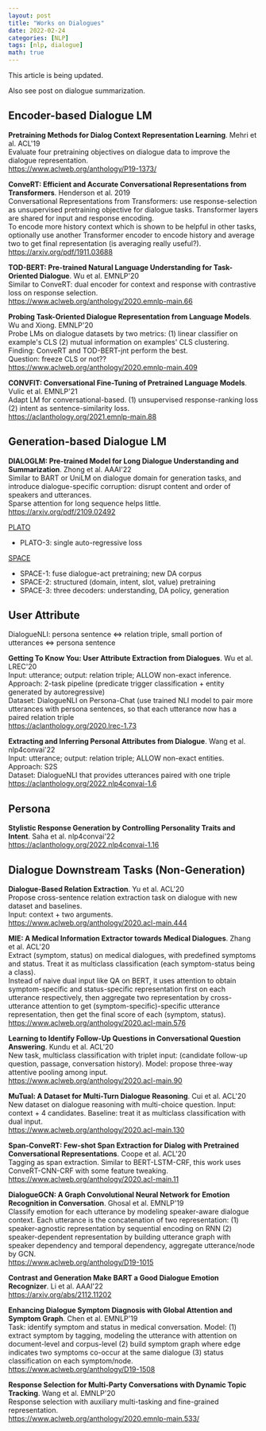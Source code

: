 ```yaml
---
layout: post
title: "Works on Dialogues"
date: 2022-02-24
categories: [NLP]
tags: [nlp, dialogue]
math: true
---
```


This article is being updated.

Also see post on dialogue summarization.

## Encoder-based Dialogue LM

**Pretraining Methods for Dialog Context Representation Learning**. Mehri et al. ACL'19\
Evaluate four pretraining objectives on dialogue data to improve the dialogue representation.\
<https://www.aclweb.org/anthology/P19-1373/>

**ConveRT: Efficient and Accurate Conversational Representations from Transformers**. Henderson et al. 2019\
Conversational Representations from Transformers: use response-selection as unsupervised pretraining objective for
dialogue tasks. Transformer layers are shared for input and response encoding.\
To encode more history context which is shown to be helpful in other tasks, optionally use another Transformer encoder
to encode history and average two to get final representation (is averaging really useful?).\
<https://arxiv.org/pdf/1911.03688>

**TOD-BERT: Pre-trained Natural Language Understanding for Task-Oriented Dialogue**. Wu et al. EMNLP'20\
Similar to ConveRT: dual encoder for context and response with contrastive loss on response selection.\
<https://www.aclweb.org/anthology/2020.emnlp-main.66>

**Probing Task-Oriented Dialogue Representation from Language Models**. Wu and Xiong. EMNLP'20\
Probe LMs on dialogue datasets by two metrics: (1) linear classifier on example's CLS (2) mutual information on
examples' CLS clustering.\
Finding: ConveRT and TOD-BERT-jnt perform the best.\
Question: freeze CLS or not??\
<https://www.aclweb.org/anthology/2020.emnlp-main.409>

**CONVFIT: Conversational Fine-Tuning of Pretrained Language Models**. Vulic et al. EMNLP'21\
Adapt LM for conversational-based. (1) unsupervised response-ranking loss (2) intent as sentence-similarity loss.\
<https://aclanthology.org/2021.emnlp-main.88>

## Generation-based Dialogue LM

**DIALOGLM: Pre-trained Model for Long Dialogue Understanding and Summarization**. Zhong et al. AAAI'22\
Similar to BART or UniLM on dialogue domain for generation tasks, and introduce dialogue-specific corruption: disrupt content and order of speakers and utterances.\
Sparse attention for long sequence helps little.\
<https://arxiv.org/pdf/2109.02492>

[PLATO](https://mp.weixin.qq.com/s/PmJpnUTqOeGD3-VqK5mdMA)
* PLATO-3: single auto-regressive loss

[SPACE](https://mp.weixin.qq.com/s/NtZH5cibWEqXOWOXzRhYow)
* SPACE-1: fuse dialogue-act pretraining; new DA corpus
* SPACE-2: structured (domain, intent, slot, value) pretraining
* SPACE-3: three decoders: understanding, DA policy, generation

## User Attribute

DialogueNLI: persona sentence <=> relation triple, small portion of utterances <=> persona sentence

**Getting To Know You: User Attribute Extraction from Dialogues**. Wu et al. LREC'20\
Input: utterance; output: relation triple; ALLOW non-exact inference.\
Approach: 2-task pipeline (predicate trigger classification + entity generated by autoregressive)\
Dataset: DialogueNLI on Persona-Chat (use trained NLI model to pair more utterances with persona sentences, so that each utterance now has a paired relation triple\
<https://aclanthology.org/2020.lrec-1.73>

**Extracting and Inferring Personal Attributes from Dialogue**. Wang et al. nlp4convai'22\
Input: utterance; output: relation triple; ALLOW non-exact entities.\
Approach: S2S\
Dataset: DialogueNLI that provides utterances paired with one triple\
<https://aclanthology.org/2022.nlp4convai-1.6>

## Persona

**Stylistic Response Generation by Controlling Personality Traits and Intent**. Saha et al. nlp4convai'22\
<https://aclanthology.org/2022.nlp4convai-1.16>

## Dialogue Downstream Tasks (Non-Generation)

**Dialogue-Based Relation Extraction**. Yu et al. ACL'20\
Propose cross-sentence relation extraction task on dialogue with new dataset and baselines.\
Input: context + two arguments.\
<https://www.aclweb.org/anthology/2020.acl-main.444>

**MIE: A Medical Information Extractor towards Medical Dialogues**. Zhang et al. ACL'20\
Extract (symptom, status) on medical dialogues, with predefined symptoms and status. Treat it as multiclass classification (each symptom-status being a class).\
Instead of naive dual input like QA on BERT, it uses attention to obtain symptom-specific and status-specific representation first on each utterance respectively, then aggregate two representation by cross-utterance attention to get (symptom-specific)-specific utterance representation, then get the final score of each (symptom, status).\
<https://www.aclweb.org/anthology/2020.acl-main.576>

**Learning to Identify Follow-Up Questions in Conversational Question Answering**. Kundu et al. ACL'20\
New task, multiclass classification with triplet input: (candidate follow-up question, passage, conversation history). Model: propose three-way attentive pooling among input.\
<https://www.aclweb.org/anthology/2020.acl-main.90>

**MuTual: A Dataset for Multi-Turn Dialogue Reasoning**. Cui et al. ACL'20\
New dataset on dialogue reasoning with multi-choice question. Input: context + 4 candidates. Baseline: treat it as multiclass classification with dual input.\
<https://www.aclweb.org/anthology/2020.acl-main.130>

**Span-ConveRT: Few-shot Span Extraction for Dialog with Pretrained Conversational Representations**. Coope et al. ACL'20\
Tagging as span extraction. Similar to BERT-LSTM-CRF, this work uses ConveRT-CNN-CRF with some feature tweaking.\
<https://www.aclweb.org/anthology/2020.acl-main.11>

**DialogueGCN: A Graph Convolutional Neural Network for Emotion Recognition in Conversation**. Ghosal et al. EMNLP'19\
Classify emotion for each utterance by modeling speaker-aware dialogue context. Each utterance is the concatenation of two representation: (1) speaker-agnostic representation by sequential encoding on RNN (2) speaker-dependent representation by building utterance graph with speaker dependency and temporal dependency, aggregate utterance/node by GCN.\
<https://www.aclweb.org/anthology/D19-1015>

**Contrast and Generation Make BART a Good Dialogue Emotion Recognizer**. Li et al. AAAI'22\
<https://arxiv.org/abs/2112.11202>

**Enhancing Dialogue Symptom Diagnosis with Global Attention and Symptom Graph**. Chen et al. EMNLP'19\
Task: identify symptom and status in medical conversation. Model: (1) extract symptom by tagging, modeling the utterance with attention on document-level and corpus-level (2) build symptom graph where edge indicates two symptoms co-occur at the same dialogue (3) status classification on each symptom/node.\
<https://www.aclweb.org/anthology/D19-1508>

**Response Selection for Multi-Party Conversations with Dynamic Topic Tracking**. Wang et al. EMNLP'20\
Response selection with auxiliary multi-tasking and fine-grained representation.\
<https://www.aclweb.org/anthology/2020.emnlp-main.533/>
